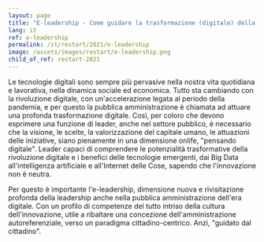 ```yaml
---
layout: page
title: "E-leadership - Come guidare la trasformazione (digitale) della PA"
lang: it
ref: e-leadership
permalink: /it/restart/2021/e-leadership
image: /assets/images/restart/e-leadership.png
child_of_ref: restart-2021
---
```


Le tecnologie digitali sono sempre più pervasive nella nostra vita quotidiana e
lavorativa, nella dinamica sociale ed economica. Tutto sta cambiando con la
rivoluzione digitale, con un'accelerazione legata al periodo della pandemia, e
per questo la pubblica amministrazione è chiamata ad attuare una profonda
trasformazione digitale. Così, per coloro che devono esprimere una funzione di
leader, anche nel settore pubblico, è necessario che la visione, le scelte, la
valorizzazione del capitale umano, le attuazioni delle iniziative, siano
pienamente in una dimensione onlife, "pensando digitale". Leader capaci di
comprendere le potenzialità trasformative della rivoluzione digitale e i
benefici delle tecnologie emergenti, dai Big Data all'intelligenza artificiale
e all'Internet delle Cose, sapendo che l'innovazione non è neutra.

Per questo è importante l'e-leadership, dimensione nuova e rivisitazione
profonda della leadership anche nella pubblica amministrazione dell'era
digitale. Con un profilo di competenze del tutto intriso della cultura
dell'innovazione, utile a ribaltare una concezione dell'amministrazione
autoreferenziale, verso un paradigma cittadino-centrico. Anzi, "guidato dal
cittadino".
